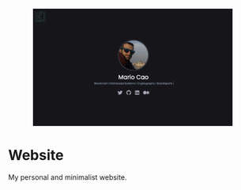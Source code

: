 <p align='center'>
  <img src="demo/demo.png" style="width: 80%">
</p>   

# Website

My personal and minimalist website.